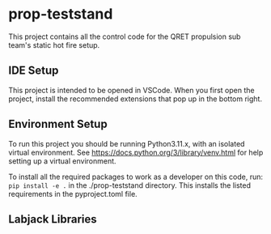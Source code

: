 # prop-teststand

This project contains all the control code for the QRET propulsion sub team's static hot fire setup.

## IDE Setup

This project is intended to be opened in VSCode. When you first open the project, install the recommended extensions that pop up in the bottom right.

## Environment Setup

To run this project you should be running Python3.11.x, with an isolated virtual environment. See <https://docs.python.org/3/library/venv.html> for help setting up a virtual environment.

To install all the required packages to work as a developer on this code, run: ```pip install -e .``` in the ./prop-teststand directory. This installs the listed requirements in the pyproject.toml file.

## Labjack Libraries